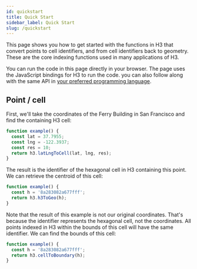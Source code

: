 ```yaml
---
id: quickstart
title: Quick Start
sidebar_label: Quick Start
slug: /quickstart
---
```


This page shows you how to get started with the functions in H3 that convert points to cell identifiers, and from cell identifiers back to geometry. These are the core indexing functions used in many applications of H3.

You can run the code in this page directly in your browser. The page uses the JavaScript bindings for H3 to run the code. you can also follow along with the same API in [your preferred programming language](/docs/community/bindings).

## Point / cell

First, we'll take the coordinates of the Ferry Building in San Francisco and find the containing H3 cell:

```js live
function example() {
  const lat = 37.7955;
  const lng = -122.3937;
  const res = 10;
  return h3.latLngToCell(lat, lng, res);
}
```

The result is the identifier of the hexagonal cell in H3 containing this point. We can retrieve the centroid of this cell:

```js live
function example() {
  const h = '8a283082a677fff';
  return h3.h3ToGeo(h);
}
```

Note that the result of this example is not our original coordinates. That's because the identifier represents the hexagonal cell, not the coordinates. All points indexed in H3 within the bounds of this cell will have the same identifier. We can find the bounds of this cell:

```js live
function example() {
  const h = '8a283082a677fff';
  return h3.cellToBoundary(h);
}
```
